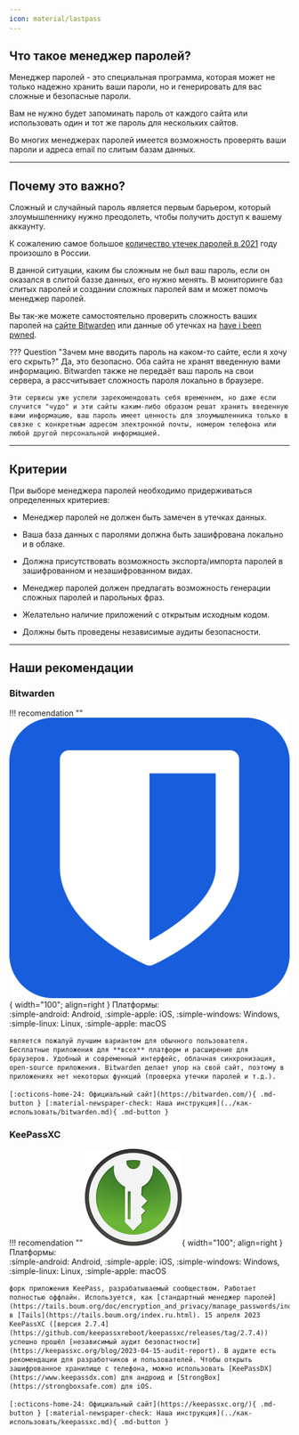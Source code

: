 ```yaml
---
icon: material/lastpass
---
```


## Что такое менеджер паролей?

Менеджер паролей - это специальная программа, которая может не только надежно хранить ваши пароли, но и генерировать для вас сложные и безопасные пароли. 

Вам не нужно будет запоминать пароль от каждого сайта или использовать один и тот же пароль для нескольких сайтов. 

Во многих менеджерах паролей имеется возможность проверять ваши пароли и адреса email по слитым базам данных.

---

## **Почему это важно?**

Сложный и случайный пароль является первым барьером, который злоумышленнику нужно преодолеть, чтобы получить доступ к вашему аккаунту.

К сожалению самое большое [количество утечек паролей в 2021](https://d-russia.ru/rossija-lider-2021-goda-po-chislu-utechek-parolej-issledovanie.html) году произошло в России. 

В данной ситуации, каким бы сложным не был ваш пароль, если он оказался в слитой баззе данных, его нужно менять. В мониторинге баз слитых паролей и создании сложных паролей вам и может помочь менеджер паролей. 

Вы так-же можете самостоятельно проверить сложность ваших паролей на [сайте Bitwarden](https://bitwarden.com/password-strength/) или данные об утечках на [have i been pwned](https://haveibeenpwned.com/Passwords).

??? Question "Зачем мне вводить пароль на каком-то сайте, если я хочу его скрыть?"
    Да, это безопасно. Оба сайта не хранят введенную вами информацию. Bitwarden также не передаёт ваш пароль на свои сервера, а рассчитывает сложность пароля локально в браузере.

    Эти сервисы уже успели зарекомендовать себя временнем, но даже если случится "чудо" и эти сайты каким-либо образом решат хранить введенную вами информацию, ваш пароль имеет ценность для злоумышленника только в связке с конкретным адресом электронной почты, номером телефона или любой другой персональной информацией.

---

## **Критерии**

При выборе менеджера паролей необходимо придерживаться определенных критериев:

- Менеджер паролей не должен быть замечен в утечках данных.

- Ваша база данных с паролями должна быть зашифрована локально и в облаке.

- Должна присутствовать возможность экспорта/импорта паролей в зашифрованном и незашифрованном видах.

- Менеджер паролей должен предлагать возможность генерации сложных паролей и парольных фраз.

- Желательно наличие приложений с открытым исходным кодом.

- Должны быть проведены независимые аудиты безопасности.

---

## **Наши рекомендации**

### **Bitwarden**

!!! recomendation ""
    ![Bitwarden](../assets/icons/recomendations/passwords-managers/bitwarden.svg){ width="100"; align=right  }
    Платформы:   
    :simple-android: Android, :simple-apple: iOS, :simple-windows: Windows, :simple-linux: Linux, :simple-apple: macOS

    является пожалуй лучшим вариантом для обычного пользователя. Бесплатные приложения для **всех** платформ и расширение для браузеров. Удобный и современный интерфейс, облачная синхронизация, open-source приложения. Bitwarden делает упор на свой сайт, поэтому в приложениях нет некоторых функций (проверка утечки паролей и т.д.).

    [:octicons-home-24: Официальный сайт](https://bitwarden.com/){ .md-button } [:material-newspaper-check: Наша инструкция](../как-использовать/bitwarden.md){ .md-button } 

### **KeePassXC**

!!! recomendation ""
    ![KeePassXC](../assets/icons/recomendations/passwords-managers/keePassXC.svg){ width="100"; align=right  }
    Платформы:   
    :simple-android: Android, :simple-apple: iOS, :simple-windows: Windows, :simple-linux: Linux, :simple-apple: macOS

    форк приложения KeePass, разрабатываемый сообществом. Работает полностью оффлайн. Используется, как [стандартный менеджер паролей](https://tails.boum.org/doc/encryption_and_privacy/manage_passwords/index.ru.html) в [Tails](https://tails.boum.org/index.ru.html). 15 апреля 2023 KeePassXC ([версия 2.7.4](https://github.com/keepassxreboot/keepassxc/releases/tag/2.7.4)) успешно прошёл [независимый аудит безопастности](https://keepassxc.org/blog/2023-04-15-audit-report). В аудите есть рекомендации для разработчиков и пользователей. Чтобы открыть зашифрованное хранилище с телефона, можно использовать [KeePassDX](https://www.keepassdx.com) для андроид и [StrongBox](https://strongboxsafe.com) для iOS.

    [:octicons-home-24: Официальный сайт](https://keepassxc.org/){ .md-button } [:material-newspaper-check: Наша инструкция](../как-использовать/keepassxc.md){ .md-button }